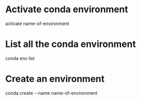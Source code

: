 
# Activate conda environment 

 activate name-of-environment
  
# List all the conda environment 

conda env list


# Create an environment 

conda create --name name-of-environment

